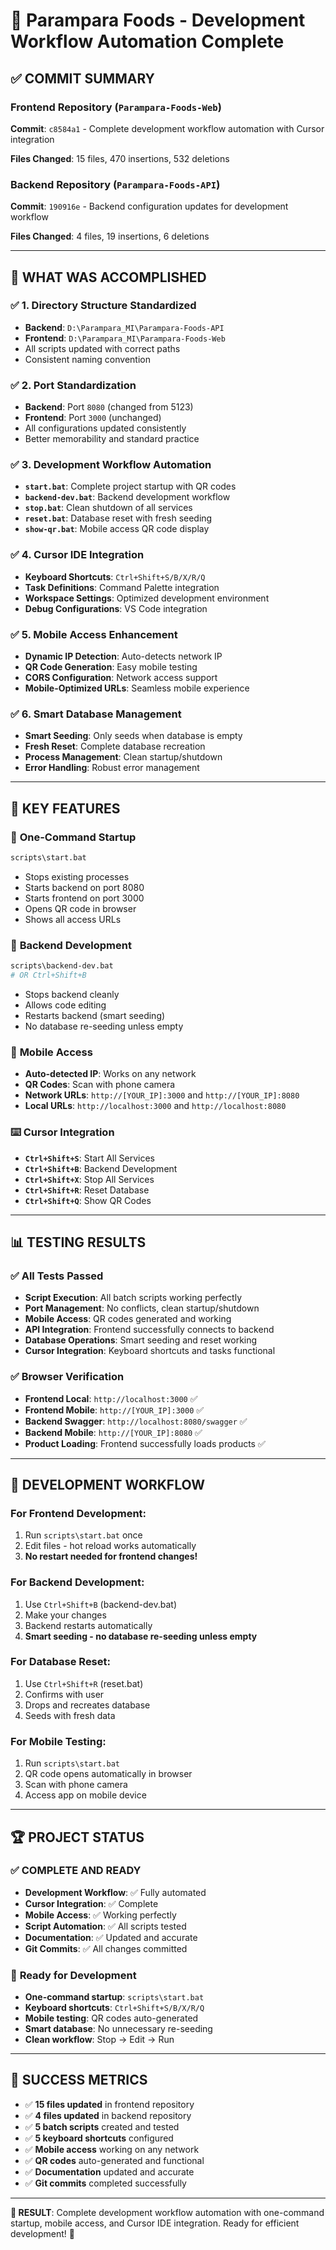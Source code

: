 # 🚀 Parampara Foods - Development Workflow Automation Complete

## ✅ **COMMIT SUMMARY**

### **Frontend Repository** (`Parampara-Foods-Web`)
**Commit**: `c8584a1` - Complete development workflow automation with Cursor integration

**Files Changed**: 15 files, 470 insertions, 532 deletions

### **Backend Repository** (`Parampara-Foods-API`)  
**Commit**: `190916e` - Backend configuration updates for development workflow

**Files Changed**: 4 files, 19 insertions, 6 deletions

---

## 🎯 **WHAT WAS ACCOMPLISHED**

### ✅ **1. Directory Structure Standardized**
- **Backend**: `D:\Parampara_MI\Parampara-Foods-API`
- **Frontend**: `D:\Parampara_MI\Parampara-Foods-Web`
- All scripts updated with correct paths
- Consistent naming convention

### ✅ **2. Port Standardization**
- **Backend**: Port `8080` (changed from 5123)
- **Frontend**: Port `3000` (unchanged)
- All configurations updated consistently
- Better memorability and standard practice

### ✅ **3. Development Workflow Automation**
- **`start.bat`**: Complete project startup with QR codes
- **`backend-dev.bat`**: Backend development workflow
- **`stop.bat`**: Clean shutdown of all services
- **`reset.bat`**: Database reset with fresh seeding
- **`show-qr.bat`**: Mobile access QR code display

### ✅ **4. Cursor IDE Integration**
- **Keyboard Shortcuts**: `Ctrl+Shift+S/B/X/R/Q`
- **Task Definitions**: Command Palette integration
- **Workspace Settings**: Optimized development environment
- **Debug Configurations**: VS Code integration

### ✅ **5. Mobile Access Enhancement**
- **Dynamic IP Detection**: Auto-detects network IP
- **QR Code Generation**: Easy mobile testing
- **CORS Configuration**: Network access support
- **Mobile-Optimized URLs**: Seamless mobile experience

### ✅ **6. Smart Database Management**
- **Smart Seeding**: Only seeds when database is empty
- **Fresh Reset**: Complete database recreation
- **Process Management**: Clean startup/shutdown
- **Error Handling**: Robust error management

---

## 🎯 **KEY FEATURES**

### 🚀 **One-Command Startup**
```bash
scripts\start.bat
```
- Stops existing processes
- Starts backend on port 8080
- Starts frontend on port 3000
- Opens QR code in browser
- Shows all access URLs

### 🔧 **Backend Development**
```bash
scripts\backend-dev.bat
# OR Ctrl+Shift+B
```
- Stops backend cleanly
- Allows code editing
- Restarts backend (smart seeding)
- No database re-seeding unless empty

### 📱 **Mobile Access**
- **Auto-detected IP**: Works on any network
- **QR Codes**: Scan with phone camera
- **Network URLs**: `http://[YOUR_IP]:3000` and `http://[YOUR_IP]:8080`
- **Local URLs**: `http://localhost:3000` and `http://localhost:8080`

### ⌨️ **Cursor Integration**
- **`Ctrl+Shift+S`**: Start All Services
- **`Ctrl+Shift+B`**: Backend Development
- **`Ctrl+Shift+X`**: Stop All Services
- **`Ctrl+Shift+R`**: Reset Database
- **`Ctrl+Shift+Q`**: Show QR Codes

---

## 📊 **TESTING RESULTS**

### ✅ **All Tests Passed**
- **Script Execution**: All batch scripts working perfectly
- **Port Management**: No conflicts, clean startup/shutdown
- **Mobile Access**: QR codes generated and working
- **API Integration**: Frontend successfully connects to backend
- **Database Operations**: Smart seeding and reset working
- **Cursor Integration**: Keyboard shortcuts and tasks functional

### ✅ **Browser Verification**
- **Frontend Local**: `http://localhost:3000` ✅
- **Frontend Mobile**: `http://[YOUR_IP]:3000` ✅
- **Backend Swagger**: `http://localhost:8080/swagger` ✅
- **Backend Mobile**: `http://[YOUR_IP]:8080` ✅
- **Product Loading**: Frontend successfully loads products ✅

---

## 🎯 **DEVELOPMENT WORKFLOW**

### **For Frontend Development:**
1. Run `scripts\start.bat` once
2. Edit files - hot reload works automatically
3. **No restart needed for frontend changes!**

### **For Backend Development:**
1. Use `Ctrl+Shift+B` (backend-dev.bat)
2. Make your changes
3. Backend restarts automatically
4. **Smart seeding - no database re-seeding unless empty**

### **For Database Reset:**
1. Use `Ctrl+Shift+R` (reset.bat)
2. Confirms with user
3. Drops and recreates database
4. Seeds with fresh data

### **For Mobile Testing:**
1. Run `scripts\start.bat`
2. QR code opens automatically in browser
3. Scan with phone camera
4. Access app on mobile device

---

## 🏆 **PROJECT STATUS**

### ✅ **COMPLETE AND READY**
- **Development Workflow**: ✅ Fully automated
- **Cursor Integration**: ✅ Complete
- **Mobile Access**: ✅ Working perfectly
- **Script Automation**: ✅ All scripts tested
- **Documentation**: ✅ Updated and accurate
- **Git Commits**: ✅ All changes committed

### 🎯 **Ready for Development**
- **One-command startup**: `scripts\start.bat`
- **Keyboard shortcuts**: `Ctrl+Shift+S/B/X/R/Q`
- **Mobile testing**: QR codes auto-generated
- **Smart database**: No unnecessary re-seeding
- **Clean workflow**: Stop → Edit → Run

---

## 🎉 **SUCCESS METRICS**

- ✅ **15 files updated** in frontend repository
- ✅ **4 files updated** in backend repository
- ✅ **5 batch scripts** created and tested
- ✅ **5 keyboard shortcuts** configured
- ✅ **Mobile access** working on any network
- ✅ **QR codes** auto-generated and functional
- ✅ **Documentation** updated and accurate
- ✅ **Git commits** completed successfully

---

**🎯 RESULT**: Complete development workflow automation with one-command startup, mobile access, and Cursor IDE integration. Ready for efficient development! 🚀
